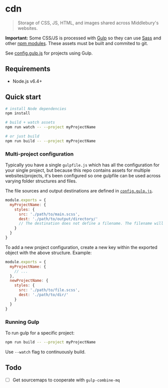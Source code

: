 # cdn
> Storage of CSS, JS, HTML, and images shared across Middlebury's websites.

**Important:** Some CSS/JS is processed with [Gulp](https://github.com/gulpjs/gulp) so they can use [Sass](https://sass-lang.com/) and other [npm modules](https://www.npmjs.com/). These assets must be built and commited to git.

See [config.gulp.js](./config.gulp.js) for projects using Gulp.

## Requirements
- Node.js v6.4+

## Quick start

```bash
# install Node dependencies
npm install

# build + watch assets
npm run watch -- --project myProjectName

# or just build
npm run build -- --project myProjectName
```

### Multi-project configuration

Typically you have a single `gulpfile.js` which has all the configuration for your single project, but because this repo contains assets for multiple websites/projects, it's been configured so one gulpfile can be used across varying folder structures and files.

The file sources and output destinations are defined in [`config.gulp.js`](./config.gulp.js).

```js
module.exports = {
  myProjectName: {
    styles: {
      src: './path/to/main.scss',
      dest: './path/to/output/directory/'
      // The destination does not define a filename. The filename will be the same as the imported file.
    }
  }
}
```

To add a new project configuration, create a new key within the exported object with the above structure. Example:

```js
module.exports = {
  myProjectName: {
    // ...
  },
  newProjectName: {
    styles: {
      src: './path/to/file.scss',
      dest: './path/to/dir/'
    }
  }
}
```

### Running Gulp

To run gulp for a specific project:

```bash
npm run build -- --project myProjectName
```

Use `--watch` flag to continuously build.

## Todo
- [ ] Get sourcemaps to cooperate with `gulp-combine-mq`
